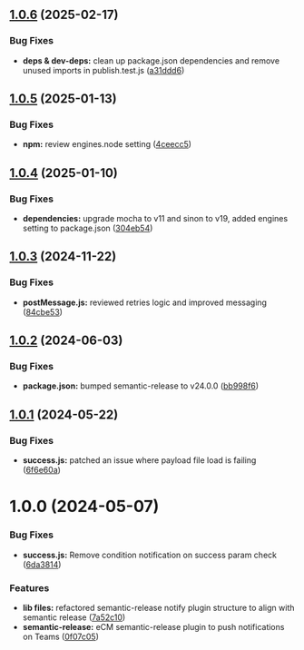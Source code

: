 ## [1.0.6](https://github.com/centralnicgroup-opensource/rtldev-middleware-semantic-release-notify-plugin/compare/v1.0.5...v1.0.6) (2025-02-17)


### Bug Fixes

* **deps & dev-deps:** clean up package.json dependencies and remove unused imports in publish.test.js ([a31ddd6](https://github.com/centralnicgroup-opensource/rtldev-middleware-semantic-release-notify-plugin/commit/a31ddd69aa75f14b3ca0b5b213e8886d23ead6a7))

## [1.0.5](https://github.com/centralnicgroup-opensource/rtldev-middleware-semantic-release-notify-plugin/compare/v1.0.4...v1.0.5) (2025-01-13)


### Bug Fixes

* **npm:** review engines.node setting ([4ceecc5](https://github.com/centralnicgroup-opensource/rtldev-middleware-semantic-release-notify-plugin/commit/4ceecc5d82e11cebce44348a99310543525078b9))

## [1.0.4](https://github.com/centralnicgroup-opensource/rtldev-middleware-semantic-release-notify-plugin/compare/v1.0.3...v1.0.4) (2025-01-10)


### Bug Fixes

* **dependencies:** upgrade mocha to v11 and sinon to v19, added engines setting to package.json ([304eb54](https://github.com/centralnicgroup-opensource/rtldev-middleware-semantic-release-notify-plugin/commit/304eb54dc1dc9b6bbbf8e1d3b332cf9df522027a))

## [1.0.3](https://github.com/centralnicgroup-opensource/rtldev-middleware-semantic-release-notify-plugin/compare/v1.0.2...v1.0.3) (2024-11-22)


### Bug Fixes

* **postMessage.js:** reviewed retries logic and improved messaging ([84cbe53](https://github.com/centralnicgroup-opensource/rtldev-middleware-semantic-release-notify-plugin/commit/84cbe536acbc21fd52f14a1d7c4ae86ea3967761))

## [1.0.2](https://github.com/centralnicgroup-opensource/rtldev-middleware-semantic-release-notify-plugin/compare/v1.0.1...v1.0.2) (2024-06-03)


### Bug Fixes

* **package.json:** bumped semantic-release to v24.0.0 ([bb998f6](https://github.com/centralnicgroup-opensource/rtldev-middleware-semantic-release-notify-plugin/commit/bb998f6d51db48111574561d70febd84b0a40534))

## [1.0.1](https://github.com/centralnicgroup-opensource/rtldev-middleware-semantic-release-notify-plugin/compare/v1.0.0...v1.0.1) (2024-05-22)


### Bug Fixes

* **success.js:** patched an issue where payload file load is failing ([6f6e60a](https://github.com/centralnicgroup-opensource/rtldev-middleware-semantic-release-notify-plugin/commit/6f6e60a9ec7bacfabde199bf25dca7eb33f0daaf))

# 1.0.0 (2024-05-07)


### Bug Fixes

* **success.js:** Remove condition notification on success param check ([6da3814](https://github.com/centralnicgroup-opensource/rtldev-middleware-semantic-release-notify-plugin/commit/6da3814f69f01746f2287333733cbcca3d081bc0))


### Features

* **lib files:** refactored semantic-release notify plugin structure to align with semantic release ([7a52c10](https://github.com/centralnicgroup-opensource/rtldev-middleware-semantic-release-notify-plugin/commit/7a52c1076b35856883eab95647c961ef0652d6fa))
* **semantic-release:** eCM semantic-release plugin to push notifications on Teams ([0f07c05](https://github.com/centralnicgroup-opensource/rtldev-middleware-semantic-release-notify-plugin/commit/0f07c0593e926122f3ac4d41aa9d481863249d60))

